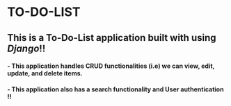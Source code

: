 # TO-DO-LIST

## This is a To-Do-List application built with using *Django*!!

#### - This application handles CRUD functionalities (i.e) we can view, edit, update, and delete items.
#### - This application also has a search functionality and User authentication !! 
